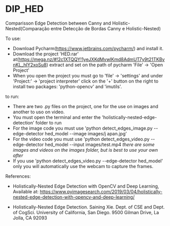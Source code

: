 # DIP_HED
Comparisson Edge Detection between Canny and Holistic-Nested(Comparação entre Detecção de Bordas Canny e Holistic-Nested)

To use:
- Download Pycharm(https://www.jetbrains.com/pycharm/) and install it.
- Download the project 'HED.rar' at(https://mega.nz/#!2c1XTQQY!1yeJXKdMvwlKmd8AdmUT7y9t21TKBvnKL_hIY2xoSu8) extract and  set on the path of pycharm 'File' -> 'Open Project'
- When you open the project you must go to 'file' -> 'settings' and under 'Project:' -> 'project interpreter' click on the '+' button on the right to install two packages: 'python-opencv' and 'imutils'.

to run:
- There are two .py files on the project, one for the use on images and another to uso on video.
- You must open the terminal and enter the 'holistically-nested-edge-detection' folder to run
- For the image code you must use 'python detect_edges_image.py --edge-detector hed_model --image images/j
apan.jpg' 
- For the video code you must use 'python detect_edges_video.py --edge-detector hed_model --input images/test.mp4
*there are some images and videos on the images folder, but is best to use your own after*
- If you use 'python detect_edges_video.py --edge-detector hed_model' only you will automatically use the webcam to capture the frames.

References:
- Holistically-Nested Edge Detection with OpenCV and Deep Learning, Available at: https://www.pyimagesearch.com/2019/03/04/holistically-nested-edge-detection-with-opencv-and-deep-learning/ 

- Holistically-Nested Edge Detection. Saining Xie. Dept. of CSE and Dept. of CogSci. University of California, San Diego. 9500 Gilman Drive, La Jolla, CA 92093

